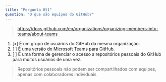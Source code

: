 ```yaml
---
title: "Pergunta 051"
question: "O que são equipes do GitHub?"
---
```



> https://docs.github.com/en/organizations/organizing-members-into-teams/about-teams
1. [x] É um grupo de usuários do GitHub da mesma organização.
1. [ ] É uma versão do Microsoft Teams para GitHub.
1. [ ] É uma forma de gerenciar o acesso a repositórios pessoais do GitHub para muitos usuários de uma vez.
> Repositórios pessoais não podem ser compartilhados com equipes, apenas com colaboradores individuais.
